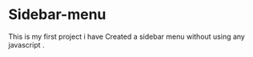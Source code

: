 # Sidebar-menu
This is my first project i have 
Created a sidebar menu without using any javascript .
